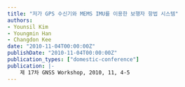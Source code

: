 ```yaml
---
title: "저가 GPS 수신기와 MEMS IMU를 이용한 보행자 항법 시스템"
authors:
- Younsil Kim
- Youngmin Han
- Changdon Kee
date: "2010-11-04T00:00:00Z"
publishDate: "2010-11-04T00:00:00Z"
publication_types: ["domestic-conference"]
publication: |-
    제 17차 GNSS Workshop, 2010, 11, 4-5
---
```

